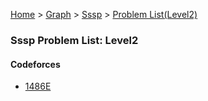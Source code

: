 [Home](../../../../) > [Graph](../../../) > [Sssp](../../) > [Problem List(Level2)](./)

### Sssp Problem List: Level2


#### Codeforces
- [1486E](../../l2-cf-1486E)


